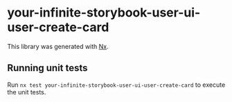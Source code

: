 # your-infinite-storybook-user-ui-user-create-card

This library was generated with [Nx](https://nx.dev).

## Running unit tests

Run `nx test your-infinite-storybook-user-ui-user-create-card` to execute the unit tests.
